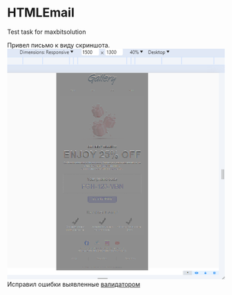 # HTMLEmail

Test task for maxbitsolution

Привел письмо к виду скриншота.![ScreenShot](./screenShot.PNG 'ScreenShot')
Исправил ошибки выявленные [валидатором](https://validator.w3.org/)
